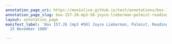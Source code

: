 ```yaml
---
annotation_page_uri: https://moniolivo.github.io/test/annotations/box-157-26-mp3-58-joyce-lieberman-palmist-reading-of-gloria-15-november-1980-canvas-1-lesbianism-relationships.json
annotation_page_slug: box-157-26-mp3-58-joyce-lieberman-palmist-reading-of-gloria-15-november-1980-canvas-1-lesbianism-relationships
layout: annotation_page
manifest_label: 'Box 157.26 [mp3 #58] Joyce Lieberman, Palmist, Reading of Gloria,
  15 November 1980'

---
```


